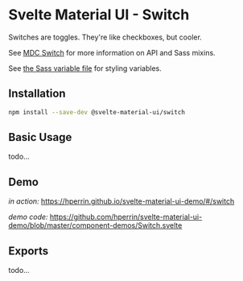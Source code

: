 # Svelte Material UI - Switch

Switches are toggles. They're like checkboxes, but cooler.

See [MDC Switch](https://material.io/develop/web/components/input-controls/switches/) for more information on API and Sass mixins.

See [the Sass variable file](https://github.com/material-components/material-components-web/blob/v3.1.1/packages/mdc-switch/_variables.scss) for styling variables.

## Installation

```sh
npm install --save-dev @svelte-material-ui/switch
```

## Basic Usage

todo...

## Demo

*in action:* https://hperrin.github.io/svelte-material-ui-demo/#/switch

*demo code:* https://github.com/hperrin/svelte-material-ui-demo/blob/master/component-demos/Switch.svelte

## Exports

todo...